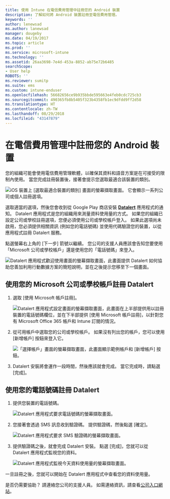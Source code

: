 ```yaml
---
title: 使用 Intune 在電信費用管理中註冊您的 Android 裝置
description: 了解如何將 Android 裝置註冊至電信費用管理。
keywords: ''
author: lenewsad
ms.author: lanewsad
manager: dougeby
ms.date: 04/19/2017
ms.topic: article
ms.prod: ''
ms.service: microsoft-intune
ms.technology: ''
ms.assetid: 26aa3698-7e4d-453a-8852-ab75e72b6485
searchScope:
- User help
ROBOTS: ''
ms.reviewer: sumitp
ms.suite: ems
ms.custom: intune-enduser
ms.openlocfilehash: 56682656ce9b935bbde595663e4feb0cdc725cb3
ms.sourcegitcommit: 490365fb8b5405f323b4358fb1ec9dfdd9ff2d58
ms.translationtype: HT
ms.contentlocale: zh-TW
ms.lasthandoff: 08/29/2018
ms.locfileid: "43147879"
---
```

# <a name="enroll-your-android-device-in-telecom-expense-management"></a>在電信費用管理中註冊您的 Android 裝置

您的組織可能會使用電信費用管理軟體，以確保其資料和語音方案是在可接受的限制內使用。 當您完成註冊裝置後，接著會提示您選取最適合該裝置的類別。

![iOS 裝置上 [選取最適合裝置的類別] 畫面的螢幕擷取畫面。 它會顯示一系列公司或個人註冊選項。](./media/and-enroll-11-tem-select-best-category.png)

選取適當的選項，然後您會收到從 Google Play 商店安裝 [__Datalert__](https://play.google.com/store/apps/details?id=fr.memobox.databox) 應用程式的通知。 Datalert 應用程式是您的組織用來測量資料使用量的方式。 如果您的組織已設定公司或學校註冊選項，您便必須使用公司或學校帳戶登入。 如果此選項尚未啟用，您必須提供相關資訊 (例如您的電話號碼) 並使用代碼驗證您的裝置，以從應用程式註冊 Datalert 服務。

點選螢幕右上角的 [下一步] 箭號以繼續。 您公司的支援人員應該會告知您要使用「Microsoft 公司或學校帳戶」還是使用您的「電話號碼」來登入。

  ![Datalert 應用程式歡迎使用畫面的螢幕擷取畫面，此畫面提供 Datalert 如何協助您善加利用行動數據方案的簡短說明，並在之後提示您移至下一個畫面。](./media/and-enroll-12-tem-datalert-setup.png)

## <a name="enroll-into-datalert-using-your-microsoft-work-or-school-account"></a>使用您的 Microsoft 公司或學校帳戶註冊 Datalert

1. 選取 [使用 Microsoft 帳戶註冊]。

   ![Datalert 應用程式設定畫面的螢幕擷取畫面，此畫面在上半部提供用以註冊裝置的電話號碼欄位，並在下半部提供 [使用 Microsoft 帳戶註冊]，以針對您有 Microsoft Office 365 帳戶和 Intune 訂閱的情況。](./media/and-enroll-12a-tem-datalert-enroll-msft-account.png)

2. 從可用帳戶中選取您的公司或學校帳戶。 如果沒有列出您的帳戶，您可以使用 [新增帳戶] 按鈕來登入它。

   ![「選擇帳戶」畫面的螢幕擷取畫面，此畫面顯示範例帳戶和 [新增帳戶] 按鈕。](./media/and-enroll-12b-tem-datalert-enroll-select-msft-account.png)

3. Datalert 安裝將會運作一段時間，然後應該就會完成。 當它完成時，請點選 [完成]。

## <a name="enroll-into-datalert-using-your-phone-number"></a>使用您的電話號碼註冊 Datalert

1. 提供您裝置的電話號碼。

   ![Datalert 應用程式要求電話號碼的螢幕擷取畫面。](./media/and-enroll-13-tem-datalert-phone-number.png)

2. 您接著會透過 SMS 訊息收到驗證碼。 提供驗證碼，然後點選 [確定]。

   ![Datalert 應用程式要求 SMS 驗證碼的螢幕擷取畫面。](./media/and-enroll-14-tem-datalert-sms.png)

3. 提供驗證碼之後，就會完成 Datalert 安裝。 點選 [完成]，您就可以從 Datalert 應用程式監視您的資料。

   ![Datalert 應用程式監視今天資料使用量的螢幕擷取畫面。](./media/and-enroll-15-tem-datalert-monitoring-active.png)

一旦註冊之後，您就可以開始在 Datalert 應用程式中查看您的資料使用量。

是否仍需要協助？ 請連絡您公司的支援人員。 如需連絡資訊，請查看[公司入口網站](https://go.microsoft.com/fwlink/?linkid=2010980)。
